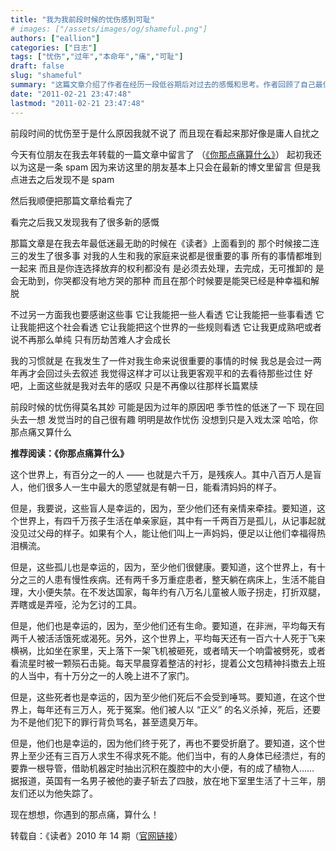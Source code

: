 ```yaml
---
title: "我为我前段时候的忧伤感到可耻"
# images: ["/assets/images/og/shameful.png"]
authors: ["eallion"]
categories: ["日志"]
tags: ["忧伤","过年","本命年","痛","可耻"]
draft: false
slug: "shameful"
summary: "这篇文章介绍了作者在经历一段低谷期后对过去的感慨和思考。作者回顾了自己最低谷时期的经历，包括个人和家庭生活中的困难。然而，作者也意识到这些经历让自己更成熟，能够看清事物和社会的真相。作者还提到自己的写作习惯，在重要的生活事件发生后一两年才会回过头来叙述。最后，作者表示现在回想起来觉得过去的自己很有趣，并意味着自己曾经故作忧伤。文章最后给出了一个推荐阅读的链接。"
date: "2011-02-21 23:47:48"
lastmod: "2011-02-21 23:47:48"
---
```


前段时间的忧伤至于是什么原因我就不说了
而且现在看起来那好像是庸人自扰之

今天有位朋友在我去年转载的一篇文章中留言了
（[《你那点痛算什么》](http://eallion.com/suansm)）
起初我还以为这是一条 spam
因为来访这里的朋友基本上只会在最新的博文里留言
但是我点进去之后发现不是 spam

然后我顺便把那篇文章给看完了

看完之后我又发现我有了很多新的感慨

那篇文章是在我去年最低迷最无助的时候在《读者》上面看到的
那个时候接二连三的发生了很多事
对我的人生和我的家庭来说都是很重要的事
所有的事情都堆到一起来
而且是你连选择放弃的权利都没有
是必须去处理，去完成，无可推卸的
是会无助到，你哭都没有地方哭的那种
而且在那个时候要是能哭已经是种幸福和解脱

不过另一方面我也要感谢这些事
它让我能把一些人看透
它让我能把一些事看透
它让我能把这个社会看透
它让我能把这个世界的一些规则看透
它让我更成熟吧或者说不再那么单纯
只有历劫苦难人才会成长

我的习惯就是
在我发生了一件对我生命来说很重要的事情的时候
我总是会过一两年再才会回过头去叙述
我觉得这样才可以让我更客观平和的去看待那些过住
好吧，上面这些就是我对去年的感叹
只是不再像以往那样长篇累牍

前段时候的忧伤得莫名其妙
可能是因为过年的原因吧
季节性的低迷了一下
现在回头去一想
发觉当时的自己很有趣
明明是故作忧伤
没想到只是入戏太深
哈哈，你那点痛又算什么

<strong > 推荐阅读：《你那点痛算什么》</strong>

这个世界上，有百分之一的人 —— 也就是六千万，是残疾人。其中八百万人是盲人，他们很多人一生中最大的愿望就是有朝一日，能看清妈妈的样子。

但是，我要说，这些盲人是幸运的，因为，至少他们还有亲情来牵挂。要知道，这个世界上，有四千万孩子生活在单亲家庭，其中有一千两百万是孤儿，从记事起就没见过父母的样子。如果有个人，能让他们叫上一声妈妈，便足以让他们幸福得热泪横流。

但是，这些孤儿也是幸运的，因为，至少他们很健康。要知道，这个世界上，有十分之三的人患有慢性疾病。还有两千多万重症患者，整天躺在病床上，生活不能自理，大小便失禁。在不发达国家，每年约有八万名儿童被人贩子拐走，打折双腿，弄瞎或是弄哑，沦为乞讨的工具。

但是，他们也是幸运的，因为，至少他们还有生命。要知道，在非洲，平均每天有两千人被活活饿死或渴死。另外，这个世界上，平均每天还有一百六十人死于飞来横祸，比如坐在家里，天上落下一架飞机被砸死，或者晴天一个响雷被劈死，或者看流星时被一颗殒石击毙。每天早晨穿着整洁的衬衫，提着公文包精神抖擞去上班的人当中，有十万分之一的人晚上进不了家门。

但是，这些死者也是幸运的，因为至少他们死后不会受到唾骂。要知道，在这个世界上，每年还有三万人，死于冤案。他们被人以 “正义” 的名义杀掉，死后，还要为不是他们犯下的罪行背负骂名，甚至遗臭万年。

但是，他们也是幸运的，因为他们终于死了，再也不要受折磨了。要知道，这个世界上至少还有三百万人求生不得求死不能。他们当中，有的人身体已经溃烂，有的要靠一根导管，借助机器定时抽出沉积在腹腔中的大小便，有的成了植物人…… 据报道，英国有一名男子被他的妻子斩去了四肢，放在地下室里生活了十三年，朋友们还以为他失踪了。

现在想想，你遇到的那点痛，算什么！

转载自：《读者》2010 年 14 期（[官网链接](http://www.duzhe.com/periodicals/periodicalsdetail.jsp?id=1580&nodeid=256&pubcompanyid=48&siteid=2)）

